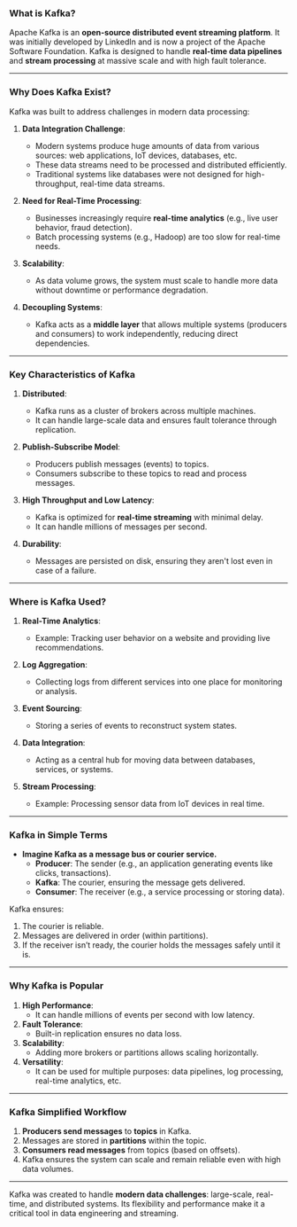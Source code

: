 ### **What is Kafka?**

Apache Kafka is an **open-source distributed event streaming platform**. It was initially developed by LinkedIn and is now a project of the Apache Software Foundation. Kafka is designed to handle **real-time data pipelines** and **stream processing** at massive scale and with high fault tolerance.

---

### **Why Does Kafka Exist?**

Kafka was built to address challenges in modern data processing:

1. **Data Integration Challenge**:
    
    - Modern systems produce huge amounts of data from various sources: web applications, IoT devices, databases, etc.
    - These data streams need to be processed and distributed efficiently.
    - Traditional systems like databases were not designed for high-throughput, real-time data streams.
2. **Need for Real-Time Processing**:
    
    - Businesses increasingly require **real-time analytics** (e.g., live user behavior, fraud detection).
    - Batch processing systems (e.g., Hadoop) are too slow for real-time needs.
3. **Scalability**:
    
    - As data volume grows, the system must scale to handle more data without downtime or performance degradation.
4. **Decoupling Systems**:
    
    - Kafka acts as a **middle layer** that allows multiple systems (producers and consumers) to work independently, reducing direct dependencies.

---

### **Key Characteristics of Kafka**

1. **Distributed**:
    
    - Kafka runs as a cluster of brokers across multiple machines.
    - It can handle large-scale data and ensures fault tolerance through replication.
2. **Publish-Subscribe Model**:
    
    - Producers publish messages (events) to topics.
    - Consumers subscribe to these topics to read and process messages.
3. **High Throughput and Low Latency**:
    
    - Kafka is optimized for **real-time streaming** with minimal delay.
    - It can handle millions of messages per second.
4. **Durability**:
    
    - Messages are persisted on disk, ensuring they aren't lost even in case of a failure.

---

### **Where is Kafka Used?**

1. **Real-Time Analytics**:
    
    - Example: Tracking user behavior on a website and providing live recommendations.
2. **Log Aggregation**:
    
    - Collecting logs from different services into one place for monitoring or analysis.
3. **Event Sourcing**:
    
    - Storing a series of events to reconstruct system states.
4. **Data Integration**:
    
    - Acting as a central hub for moving data between databases, services, or systems.
5. **Stream Processing**:
    
    - Example: Processing sensor data from IoT devices in real time.

---

### **Kafka in Simple Terms**

- **Imagine Kafka as a message bus or courier service.**
    - **Producer**: The sender (e.g., an application generating events like clicks, transactions).
    - **Kafka**: The courier, ensuring the message gets delivered.
    - **Consumer**: The receiver (e.g., a service processing or storing data).

Kafka ensures:

1. The courier is reliable.
2. Messages are delivered in order (within partitions).
3. If the receiver isn’t ready, the courier holds the messages safely until it is.

---

### **Why Kafka is Popular**

1. **High Performance**:
    - It can handle millions of events per second with low latency.
2. **Fault Tolerance**:
    - Built-in replication ensures no data loss.
3. **Scalability**:
    - Adding more brokers or partitions allows scaling horizontally.
4. **Versatility**:
    - It can be used for multiple purposes: data pipelines, log processing, real-time analytics, etc.

---

### **Kafka Simplified Workflow**

1. **Producers send messages** to **topics** in Kafka.
2. Messages are stored in **partitions** within the topic.
3. **Consumers read messages** from topics (based on offsets).
4. Kafka ensures the system can scale and remain reliable even with high data volumes.

---

Kafka was created to handle **modern data challenges**: large-scale, real-time, and distributed systems. Its flexibility and performance make it a critical tool in data engineering and streaming.